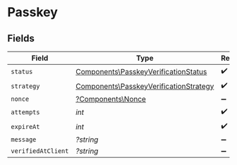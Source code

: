 # Passkey


## Fields

| Field                                                                                            | Type                                                                                             | Required                                                                                         | Description                                                                                      |
| ------------------------------------------------------------------------------------------------ | ------------------------------------------------------------------------------------------------ | ------------------------------------------------------------------------------------------------ | ------------------------------------------------------------------------------------------------ |
| `status`                                                                                         | [Components\PasskeyVerificationStatus](../../Models/Components/PasskeyVerificationStatus.md)     | :heavy_check_mark:                                                                               | N/A                                                                                              |
| `strategy`                                                                                       | [Components\PasskeyVerificationStrategy](../../Models/Components/PasskeyVerificationStrategy.md) | :heavy_check_mark:                                                                               | N/A                                                                                              |
| `nonce`                                                                                          | [?Components\Nonce](../../Models/Components/Nonce.md)                                            | :heavy_minus_sign:                                                                               | N/A                                                                                              |
| `attempts`                                                                                       | *int*                                                                                            | :heavy_check_mark:                                                                               | N/A                                                                                              |
| `expireAt`                                                                                       | *int*                                                                                            | :heavy_check_mark:                                                                               | N/A                                                                                              |
| `message`                                                                                        | *?string*                                                                                        | :heavy_minus_sign:                                                                               | N/A                                                                                              |
| `verifiedAtClient`                                                                               | *?string*                                                                                        | :heavy_minus_sign:                                                                               | N/A                                                                                              |